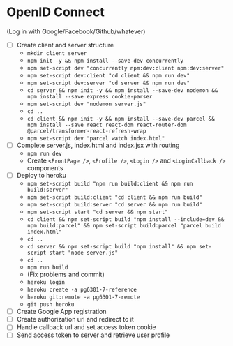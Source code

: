 # OpenID Connect

(Log in with Google/Facebook/Github/whatever)


* [ ] Create client and server structure
  * `mkdir client server`
  * `npm init -y && npm install --save-dev concurrently`
  * `npm set-script dev "concurrently npm:dev:client npm:dev:server"`
  * `npm set-script dev:client "cd client && npm run dev"`
  * `npm set-script dev:server "cd server && npm run dev"`
  * `cd server && npm init -y && npm install --save-dev nodemon && npm install --save express cookie-parser`
  *  `npm set-script dev "nodemon server.js"`
  * `cd ..`
  * `cd client && npm init -y && npm install --save-dev parcel && npm install --save react react-dom react-router-dom @parcel/transformer-react-refresh-wrap`
  * `npm set-script dev "parcel watch index.html"`
* [ ] Complete server.js, index.html and index.jsx with routing
  * `npm run dev`
  * Create `<FrontPage />`, `<Profile />`, `<Login />` and `<LoginCallback />` components
* [ ] Deploy to heroku
  * `npm set-script build "npm run build:client && npm run build:server"`
  * `npm set-script build:client "cd client && npm run build"`
  * `npm set-script build:server "cd server && npm run build"`
  * `npm set-script start "cd server && npm start"`
  * `cd client && npm set-script build "npm install --include=dev && npm build:parcel" && npm set-script build:parcel "parcel build index.html"`
  * `cd ..`
  * `cd server && npm set-script build "npm install" && npm set-script start "node server.js"`
  * `cd ..`
  * `npm run build`
  * (Fix problems and commit)
  * `heroku login`
  * `heroku create -a pg6301-7-reference`
  * `heroku git:remote -a pg6301-7-remote`
  * `git push heroku`
* [ ] Create Google App registration
* [ ] Create authorization url and redirect to it
* [ ] Handle callback url and set access token cookie
* [ ] Send access token to server and retrieve user profile
